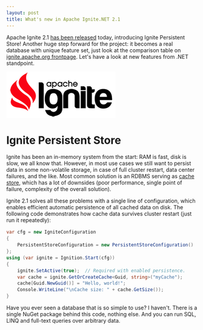 ```yaml
---
layout: post
title: What's new in Apache Ignite.NET 2.1
---
```


Apache Ignite 2.1 [has been released](https://blogs.apache.org/ignite/entry/apache-ignite-2-1-a) today, introducing Ignite Persistent Store!
Another huge step forward for the project: it becomes a real database with unique feature set, just look at the comparison table on [ignite.apache.org frontpage](https://ignite.apache.org/). Let's have a look at new features from .NET standpoint.

![ignite logo](../images/ignite_logo.png)


# Ignite Persistent Store

Ignite has been an in-memory system from the start: RAM is fast, disk is slow, we all know that.
However, in most use cases we still want to persist data in some non-volatile storage, in case of full cluster restart, data center failures, and the like.
Most common solution is an RDBMS serving as [cache store](https://apacheignite-net.readme.io/docs/persistent-store), which has a lot of downsides (poor performance, single point of failure, complexity of the overall solution).

Ignite 2.1 solves all these problems with a single line of configuration, which enables efficient automatic persistence of all cached data on disk.
The following code demonstrates how cache data survives cluster restart (just run it repeatedly):

```cs
var cfg = new IgniteConfiguration 
{ 
    PersistentStoreConfiguration = new PersistentStoreConfiguration() 
};
using (var ignite = Ignition.Start(cfg))
{
    ignite.SetActive(true);  // Required with enabled persistence.
    var cache = ignite.GetOrCreateCache<Guid, string>("myCache");
    cache[Guid.NewGuid()] = "Hello, world!";
    Console.WriteLine("\nCache size: " + cache.GetSize());
}
```

Have you ever seen a database that is so simple to use? I haven't.
There is a single NuGet package behind this code, nothing else. And you can run SQL, LINQ and full-text queries over arbitrary data.